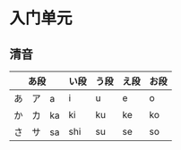 # 入门单元

## 清音

| あ段     | い段     | う段     | え段     | お段     |
| -------- | -------- | -------- | -------- | -------- |
| あ　ア　a | i | u | e | o |
| か　カ　ka | ki | ku | ke | ko |
| さ　サ　sa | shi | su | se | so |
